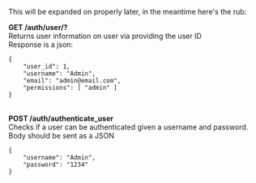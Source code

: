 This will be expanded on properly later, in the meantime here's the rub:


**GET /auth/user/?**  
Returns user information on user via providing the user ID  
Response is a json:  
```
{  
    "user_id": 1,
    "username": "Admin",  
    "email": "admin@email.com",  
    "permissions": [ "admin" ]  
}
```
&nbsp;  
**POST /auth/authenticate_user**  
Checks if a user can be authenticated given a username and password. Body should be sent as a JSON  
```
{
    "username": "Admin",
    "password": "1234"
}
```